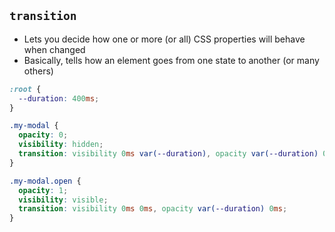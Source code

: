 ## `transition`

* Lets you decide how one or more (or all) CSS properties will behave when changed
* Basically, tells how an element goes from one state to another (or many others)

```CSS
:root {
  --duration: 400ms;
}

.my-modal {
  opacity: 0;
  visibility: hidden;
  transition: visibility 0ms var(--duration), opacity var(--duration) 0ms;
}

.my-modal.open {
  opacity: 1;
  visibility: visible;
  transition: visibility 0ms 0ms, opacity var(--duration) 0ms;
}
```
